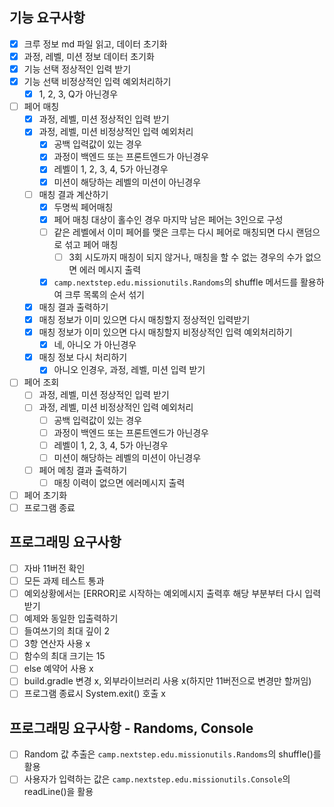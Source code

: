 ## 기능 요구사항

- [x] 크루 정보 md 파일 읽고, 데이터 초기화
- [x] 과정, 레벨, 미션 정보 데이터 초기화
- [x] 기능 선택 정상적인 입력 받기
- [x] 기능 선택 비정상적인 입력 예외처리하기
    - [x] 1, 2, 3, Q가 아닌경우
- [ ] 페어 매칭
    - [x] 과정, 레벨, 미션 정상적인 입력 받기
    - [x] 과정, 레벨, 미션 비정상적인 입력 예외처리
        - [x] 공백 입력값이 있는 경우
        - [x] 과정이 백엔드 또는 프론트엔드가 아닌경우
        - [x] 레벨이 1, 2, 3, 4, 5가 아닌경우
        - [x] 미션이 해당하는 레벨의 미션이 아닌경우
    - [ ] 매칭 결과 계산하기
        - [x] 두명씩 페어매칭
        - [x] 페어 매칭 대상이 홀수인 경우 마지막 남은 페어는 3인으로 구성
        - [ ] 같은 레벨에서 이미 페어를 맺은 크루는 다시 페어로 매칭되면 다시 랜덤으로 섞고 페어 매칭
            - [ ] 3회 시도까지 매칭이 되지 않거나, 매칭을 할 수 없는 경우의 수가 없으면 에러 메시지 출력
        - [x] `camp.nextstep.edu.missionutils.Randoms`의 shuffle 메서드를 활용하여 크루 목록의 순서 섞기
    - [x] 매칭 결과 출력하기
    - [x] 매칭 정보가 이미 있으면 다시 매칭할지 정상적인 입력받기
    - [x] 매칭 정보가 이미 있으면 다시 매칭할지 비정상적인 입력 예외처리하기
        - [x] 네, 아니오 가 아닌경우
    - [x] 매칭 정보 다시 처리하기
        - [x] 아니오 인경우, 과정, 레벨, 미션 입력 받기
- [ ] 페어 조회
    - [ ] 과정, 레벨, 미션 정상적인 입력 받기
    - [ ] 과정, 레벨, 미션 비정상적인 입력 예외처리
        - [ ] 공백 입력값이 있는 경우
        - [ ] 과정이 백엔드 또는 프론트엔드가 아닌경우
        - [ ] 레벨이 1, 2, 3, 4, 5가 아닌경우
        - [ ] 미션이 해당하는 레벨의 미션이 아닌경우
    - [ ] 페어 메칭 결과 출력하기
        - [ ] 매칭 이력이 없으면 에러메시지 출력
- [ ] 페어 초기화
- [ ] 프로그램 종료

## 프로그래밍 요구사항

- [ ] 자바 11버전 확인
- [ ] 모든 과제 테스트 통과
- [ ] 예외상황에서는 [ERROR]로 시작하는 예외메시지 출력후 해당 부분부터 다시 입력받기
- [ ] 예제와 동일한 입출력하기
- [ ] 들여쓰기의 최대 깊이 2
- [ ] 3항 연산자 사용 x
- [ ] 함수의 최대 크기는 15
- [ ] else 예약어 사용 x
- [ ] build.gradle 변경 x, 외부라이브러리 사용 x(하지만 11버전으로 변경만 할꺼임)
- [ ] 프로그램 종료시 System.exit() 호출 x

## 프로그래밍 요구사항 - Randoms, Console

- [ ] Random 값 추출은 `camp.nextstep.edu.missionutils.Randoms`의 shuffle()를 활용
- [ ] 사용자가 입력하는 값은 `camp.nextstep.edu.missionutils.Console`의 readLine()을 활용